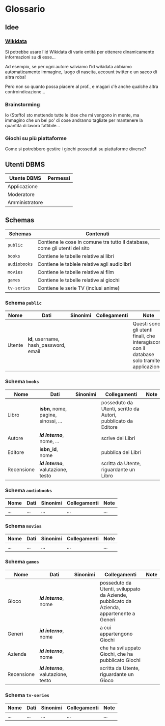 # Glossario 

## Idee

### [Wikidata](https://www.wikidata.org/wiki/Wikidata:Main_Page)

Si potrebbe usare l'id Wikidata di varie entità per ottenere dinamicamente informazioni su di esse...

Ad esempio, se per ogni autore salviamo l'id wikidata abbiamo automaticamente immagine, luogo di nascita, account twitter e un sacco di altra roba!

Però non so quanto possa piacere al prof., e magari c'è anche qualche altra controindicazione...

### Brainstorming

Io (Steffo) sto mettendo tutte le idee che mi vengono in mente, ma immagino che un bel po' di cose andranno tagliate per mantenere la quantità di lavoro fattibile...

### Giochi su più piattaforme

Come si potrebbero gestire i giochi posseduti su piattaforme diverse?

## Utenti DBMS

| Utente DBMS | Permessi |
|-------------|----------|
| Applicazione | |
| Moderatore | |
| Amministratore | |

## Schemas

| Schemas | Contenuti |
|---------|-----------|
| `public` | Contiene le cose in comune tra tutto il database, come gli utenti del sito |
| `books` | Contiene le tabelle relative ai libri |
| `audiobooks` | Contiene le tablele relative agli audiolibri |
| `movies` | Contiene le tabelle relative ai film |
| `games` | Contiene le tabelle relative ai giochi |
| `tv-series` | Contiene le serie TV (inclusi anime) | 

### Schema `public`

| Nome | Dati | Sinonimi | Collegamenti | Note |
|------|------|----------|--------------|------|
| Utente | **id**, username, hash_password, email | | | Questi sono gli utenti finali, che interagiscono con il database solo tramite applicazione. | 

### Schema `books`

| Nome | Dati | Sinonimi | Collegamenti | Note |
|------|------|----------|--------------|------|
| Libro | **isbn**, nome, pagine, sinossi, ... | | posseduto da Utenti, scritto da Autori, pubblicato da Editore | |
| Autore | **_id interno_**, nome, ... | | scrive dei Libri | |
| Editore | **isbn_id**, nome | | pubblica dei Libri | |
| Recensione | **_id interno_**, valutazione, testo | | scritta da Utente, riguardante un Libro |

### Schema `audiobooks`

| Nome | Dati | Sinonimi | Collegamenti | Note |
|------|------|----------|--------------|------|
| ... | ... | ... | ... | ... | ... |

### Schema `movies`

| Nome | Dati | Sinonimi | Collegamenti | Note |
|------|------|----------|--------------|------|
| ... | ... | ... | ... | ... | ... |

### Schema `games`

| Nome | Dati | Sinonimi | Collegamenti | Note |
|------|------|----------|--------------|------|
| Gioco | **_id interno_**, nome | | posseduto da Utenti, sviluppato da Aziende, pubblicato da Azienda, appartenente a Generi | |
| Generi | **_id interno_**, nome | | a cui appartengono Giochi | |
| Azienda | **_id interno_**, nome | | che ha sviluppato Giochi, che ha pubblicato Giochi | |
| Recensione | **_id interno_**, valutazione, testo | | scritta da Utente, riguardante un Gioco |

### Schema `tv-series`

| Nome | Dati | Sinonimi | Collegamenti | Note |
|------|------|----------|--------------|------|
| ... | ... | ... | ... | ... | ... |